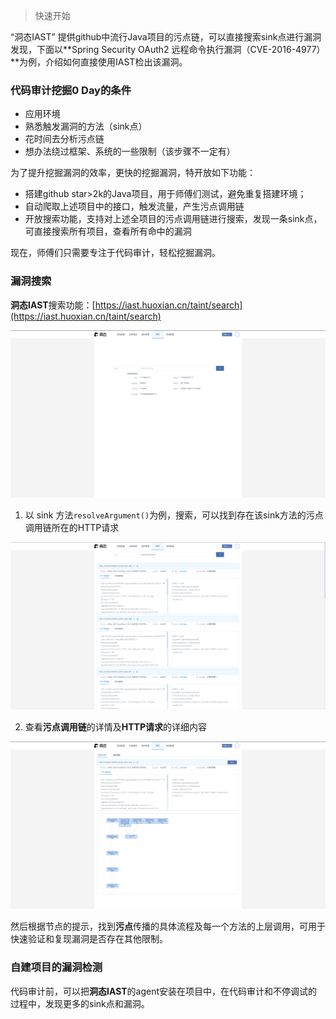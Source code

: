 > 快速开始

“洞态IAST” 提供github中流行Java项目的污点链，可以直接搜索sink点进行漏洞发现，下面以**Spring Security OAuth2 远程命令执行漏洞（CVE-2016-4977）**为例，介绍如何直接使用IAST检出该漏洞。

### 代码审计挖掘0 Day的条件
- 应用环境
- 熟悉触发漏洞的方法（sink点）
- 花时间去分析污点链
- 想办法绕过框架、系统的一些限制（该步骤不一定有）

为了提升挖掘漏洞的效率，更快的挖掘漏洞，特开放如下功能：
- 搭建github star>2k的Java项目，用于师傅们测试，避免重复搭建环境；
- 自动爬取上述项目中的接口，触发流量，产生污点调用链
- 开放搜索功能，支持对上述全项目的污点调用链进行搜索，发现一条sink点，可直接搜索所有项目，查看所有命中的漏洞

现在，师傅们只需要专注于代码审计，轻松挖掘漏洞。

### 漏洞搜索
**洞态IAST**搜索功能：[https://iast.huoxian.cn/taint/search](https://iast.huoxian.cn/taint/search)

![search](../assets/bugbountry/search.png)

1. 以 sink 方法`resolveArgument()`为例，搜索，可以找到存在该sink方法的污点调用链所在的HTTP请求

![spring-el](../assets/bugbountry/search_method.png)

2. 查看**污点调用链**的详情及**HTTP请求**的详细内容

![taint_link_detail](../assets/bugbountry/search_detail.png)

然后根据节点的提示，找到**污点**传播的具体流程及每一个方法的上层调用，可用于快速验证和复现漏洞是否存在其他限制。

### 自建项目的漏洞检测
代码审计前，可以把**洞态IAST**的agent安装在项目中，在代码审计和不停调试的过程中，发现更多的sink点和漏洞。
